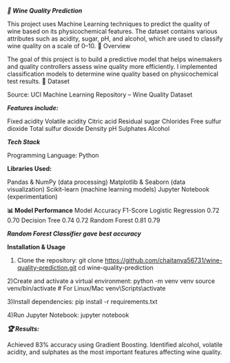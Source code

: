 ***🍷 Wine Quality Prediction***

This project uses Machine Learning techniques to predict the quality of wine based on its physicochemical features. The dataset contains various attributes such as acidity, sugar, pH, and alcohol, which are used to classify wine quality on a scale of 0–10.
📖 Overview

The goal of this project is to build a predictive model that helps winemakers and quality controllers assess wine quality more efficiently.
I implemented classification models to determine wine quality based on physicochemical test results.
📂 Dataset

Source: UCI Machine Learning Repository – Wine Quality Dataset

***Features include:***

Fixed acidity
Volatile acidity
Citric acid
Residual sugar
Chlorides
Free sulfur dioxide
Total sulfur dioxide
Density
pH
Sulphates
Alcohol

***Tech Stack***

Programming Language: Python

**Libraries Used:**

Pandas & NumPy (data processing)
Matplotlib & Seaborn (data visualization)
Scikit-learn (machine learning models)
Jupyter Notebook (experimentation)

**📊 Model Performance**
Model	Accuracy	F1-Score
Logistic Regression	0.72	0.70
Decision Tree	0.74	0.72
Random Forest	0.81	0.79

***Random Forest Classifier gave best accuracy***

**Installation & Usage**

1) Clone the repository:
git clone https://github.com/chaitanya56731/wine-quality-prediction.git
cd wine-quality-prediction

2)Create and activate a virtual environment:
python -m venv venv
source venv/bin/activate   # For Linux/Mac
venv\Scripts\activate 

3)Install dependencies:
pip install -r requirements.txt

4)Run Jupyter Notebook:
jupyter notebook

***🏆 Results:***

Achieved 83% accuracy using Gradient Boosting.
Identified alcohol, volatile acidity, and sulphates as the most important features affecting wine quality.

